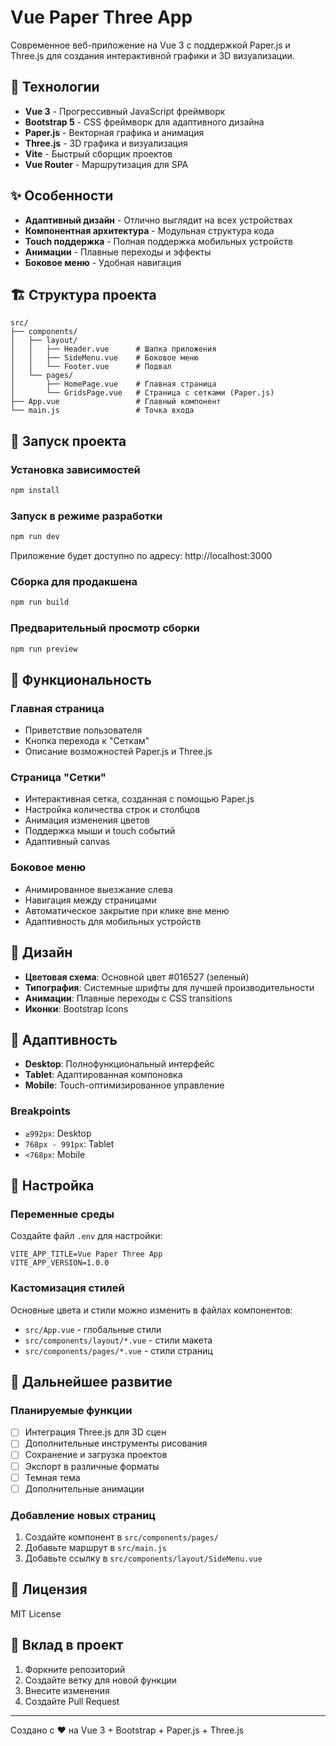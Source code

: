# Vue Paper Three App

Современное веб-приложение на Vue 3 с поддержкой Paper.js и Three.js для создания интерактивной графики и 3D визуализации.

## 🚀 Технологии

- **Vue 3** - Прогрессивный JavaScript фреймворк
- **Bootstrap 5** - CSS фреймворк для адаптивного дизайна
- **Paper.js** - Векторная графика и анимация
- **Three.js** - 3D графика и визуализация
- **Vite** - Быстрый сборщик проектов
- **Vue Router** - Маршрутизация для SPA

## ✨ Особенности

- **Адаптивный дизайн** - Отлично выглядит на всех устройствах
- **Компонентная архитектура** - Модульная структура кода
- **Touch поддержка** - Полная поддержка мобильных устройств
- **Анимации** - Плавные переходы и эффекты
- **Боковое меню** - Удобная навигация

## 🏗️ Структура проекта

```
src/
├── components/
│   ├── layout/
│   │   ├── Header.vue      # Шапка приложения
│   │   ├── SideMenu.vue    # Боковое меню
│   │   └── Footer.vue      # Подвал
│   └── pages/
│       ├── HomePage.vue    # Главная страница
│       └── GridsPage.vue   # Страница с сетками (Paper.js)
├── App.vue                 # Главный компонент
└── main.js                 # Точка входа
```

## 🚀 Запуск проекта

### Установка зависимостей

```bash
npm install
```

### Запуск в режиме разработки

```bash
npm run dev
```

Приложение будет доступно по адресу: http://localhost:3000

### Сборка для продакшена

```bash
npm run build
```

### Предварительный просмотр сборки

```bash
npm run preview
```

## 📱 Функциональность

### Главная страница
- Приветствие пользователя
- Кнопка перехода к "Сеткам"
- Описание возможностей Paper.js и Three.js

### Страница "Сетки"
- Интерактивная сетка, созданная с помощью Paper.js
- Настройка количества строк и столбцов
- Анимация изменения цветов
- Поддержка мыши и touch событий
- Адаптивный canvas

### Боковое меню
- Анимированное выезжание слева
- Навигация между страницами
- Автоматическое закрытие при клике вне меню
- Адаптивность для мобильных устройств

## 🎨 Дизайн

- **Цветовая схема**: Основной цвет #016527 (зеленый)
- **Типография**: Системные шрифты для лучшей производительности
- **Анимации**: Плавные переходы с CSS transitions
- **Иконки**: Bootstrap Icons

## 📱 Адаптивность

- **Desktop**: Полнофункциональный интерфейс
- **Tablet**: Адаптированная компоновка
- **Mobile**: Touch-оптимизированное управление

### Breakpoints
- `≥992px`: Desktop
- `768px - 991px`: Tablet
- `<768px`: Mobile

## 🔧 Настройка

### Переменные среды

Создайте файл `.env` для настройки:

```env
VITE_APP_TITLE=Vue Paper Three App
VITE_APP_VERSION=1.0.0
```

### Кастомизация стилей

Основные цвета и стили можно изменить в файлах компонентов:
- `src/App.vue` - глобальные стили
- `src/components/layout/*.vue` - стили макета
- `src/components/pages/*.vue` - стили страниц

## 🚀 Дальнейшее развитие

### Планируемые функции
- [ ] Интеграция Three.js для 3D сцен
- [ ] Дополнительные инструменты рисования
- [ ] Сохранение и загрузка проектов
- [ ] Экспорт в различные форматы
- [ ] Темная тема
- [ ] Дополнительные анимации

### Добавление новых страниц

1. Создайте компонент в `src/components/pages/`
2. Добавьте маршрут в `src/main.js`
3. Добавьте ссылку в `src/components/layout/SideMenu.vue`

## 📄 Лицензия

MIT License

## 🤝 Вклад в проект

1. Форкните репозиторий
2. Создайте ветку для новой функции
3. Внесите изменения
4. Создайте Pull Request

---

Создано с ❤️ на Vue 3 + Bootstrap + Paper.js + Three.js
